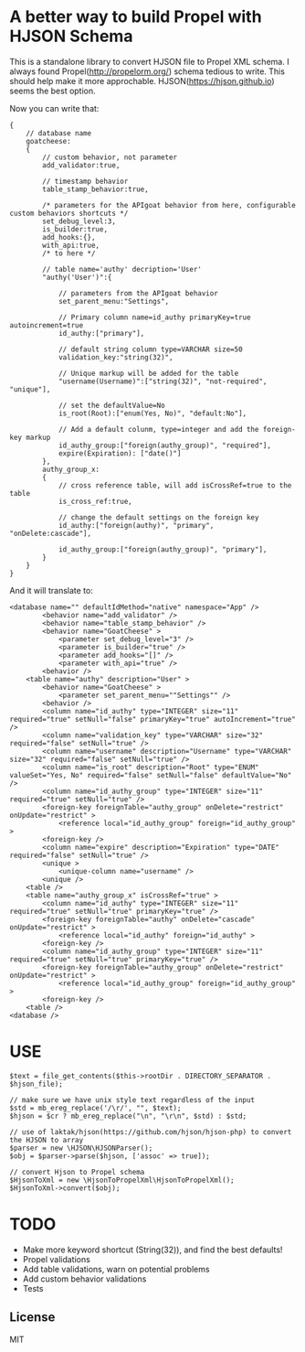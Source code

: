 # A better way to build Propel with HJSON Schema

This is a standalone library to convert HJSON file to Propel XML schema.
I always found Propel(http://propelorm.org/) schema tedious to write. This should help make it more approchable. HJSON(https://hjson.github.io) seems the best option.

Now you can write that:
```
{
    // database name
    goatcheese:
    {
        // custom behavior, not parameter
        add_validator:true,
        
        // timestamp behavior
        table_stamp_behavior:true,

        /* parameters for the APIgoat behavior from here, configurable custom behaviors shortcuts */
        set_debug_level:3,
        is_builder:true,
        add_hooks:{},
        with_api:true,
        /* to here */

        // table name='authy' decription='User'
        "authy('User')":{ 
            
            // parameters from the APIgoat behavior
            set_parent_menu:"Settings",
            
            // Primary column name=id_authy primaryKey=true autoincrement=true
            id_authy:["primary"],
            
            // default string column type=VARCHAR size=50
            validation_key:"string(32)",
            
            // Unique markup will be added for the table
            "username(Username)":["string(32)", "not-required", "unique"],
            
            // set the defaultValue=No
            is_root(Root):["enum(Yes, No)", "default:No"],

            // Add a default colunm, type=integer and add the foreign-key markup
            id_authy_group:["foreign(authy_group)", "required"],
            expire(Expiration): ["date()"]
        },
        authy_group_x:
        {
            // cross reference table, will add isCrossRef=true to the table
            is_cross_ref:true,

            // change the default settings on the foreign key
            id_authy:["foreign(authy)", "primary", "onDelete:cascade"],

            id_authy_group:["foreign(authy_group)", "primary"],
        }
    }
}
```
    
And it will translate to:

    <database name="" defaultIdMethod="native" namespace="App" />
            <behavior name="add_validator" />
            <behavior name="table_stamp_behavior" />
            <behavior name="GoatCheese" >
                <parameter set_debug_level="3" />
                <parameter is_builder="true" />
                <parameter add_hooks="[]" />
                <parameter with_api="true" />
            <behavior />
        <table name="authy" description="User" >
            <behavior name="GoatCheese" >
                <parameter set_parent_menu=""Settings"" />
            <behavior />
            <column name="id_authy" type="INTEGER" size="11" required="true" setNull="false" primaryKey="true" autoIncrement="true" />
            <column name="validation_key" type="VARCHAR" size="32" required="false" setNull="true" />
            <column name="username" description="Username" type="VARCHAR" size="32" required="false" setNull="true" />
            <column name="is_root" description="Root" type="ENUM" valueSet="Yes, No" required="false" setNull="false" defaultValue="No" />
            <column name="id_authy_group" type="INTEGER" size="11" required="true" setNull="true" />
            <foreign-key foreignTable="authy_group" onDelete="restrict" onUpdate="restrict" >
                <reference local="id_authy_group" foreign="id_authy_group" >
            <foreign-key />
            <column name="expire" description="Expiration" type="DATE" required="false" setNull="true" />
            <unique >
                <unique-column name="username" />
            <unique />
        <table />
        <table name="authy_group_x" isCrossRef="true" >
            <column name="id_authy" type="INTEGER" size="11" required="true" setNull="true" primaryKey="true" />
            <foreign-key foreignTable="authy" onDelete="cascade" onUpdate="restrict" >
                <reference local="id_authy" foreign="id_authy" >
            <foreign-key />
            <column name="id_authy_group" type="INTEGER" size="11" required="true" setNull="true" primaryKey="true" />
            <foreign-key foreignTable="authy_group" onDelete="restrict" onUpdate="restrict" >
                <reference local="id_authy_group" foreign="id_authy_group" >
            <foreign-key />
        <table />
    <database />

# USE
    $text = file_get_contents($this->rootDir . DIRECTORY_SEPARATOR . $hjson_file);

    // make sure we have unix style text regardless of the input
    $std = mb_ereg_replace('/\r/', "", $text);
    $hjson = $cr ? mb_ereg_replace("\n", "\r\n", $std) : $std;
    
    // use of laktak/hjson(https://github.com/hjson/hjson-php) to convert the HJSON to array
    $parser = new \HJSON\HJSONParser();
    $obj = $parser->parse($hjson, ['assoc' => true]);

    // convert Hjson to Propel schema
    $HjsonToXml = new \HjsonToPropelXml\HjsonToPropelXml();
    $HjsonToXml->convert($obj);

# TODO
* Make more keyword shortcut (String(32)), and find the best defaults!
* Propel validations
* Add table validations, warn on potential problems
* Add custom behavior validations
* Tests

License
----

MIT